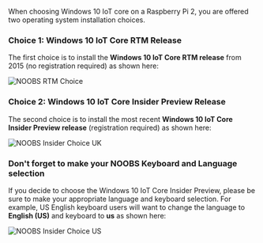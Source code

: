When choosing Windows 10 IoT core on a Raspberry Pi 2, you are offered two operating system installation choices. 

### Choice 1: Windows 10 IoT Core RTM Release

The first choice is to install the **Windows 10 IoT Core RTM release** from 2015 (no registration required) as shown here:

![NOOBS RTM Choice]({{site.baseurl}}/images/noobs/noobs-choice-rtm.jpg)

### Choice 2: Windows 10 IoT Core Insider Preview Release 

The second choice is to install the most recent **Windows 10 IoT Core Insider Preview release** (registration required) as shown here:

![NOOBS Insider Choice UK]({{site.baseurl}}/images/noobs/noobs-insider-choice-uk.jpg)

### Don't forget to make your NOOBS Keyboard and Language selection

If you decide to choose the Windows 10 IoT Core Insider Preview, please be sure to make your appropriate language and keyboard selection. For example, US English keyboard users will want to change the language to **English (US)** and keyboard to **us** as shown here:

![NOOBS Insider Choice US]({{site.baseurl}}/images/noobs/noobs-insider-choice-us.jpg)

